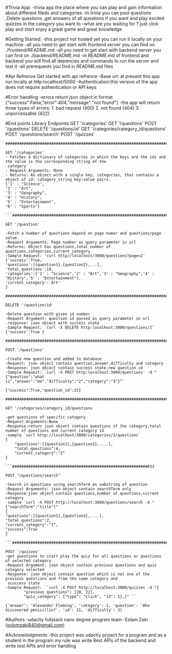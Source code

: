 #Trivia App:
-trivia app the place where you can play and gain information about different fileds and categories -in trivia you can post questions ,Delete questions ,get answers of all questions if you want and play excited quizzes in the category you want to -what are you waiting for ? just click play and start enjoy a great game and great knowledge

#Getting Started:
-this project not hosted yet you can run it locally on your machine -all you need to get start with frontend server you can find on ./frontend/README.md -all you need to get start with backend server you can find on ./backend/README.md -in README.md of frontend and backend you will find all depencies and commands to run the server and test it -all prerequests you find in README.md files

#Api Refrence
Get started with api refrence
-Base url: at present this app run locally at http:localhost/5000 -Authentication:this version of the app does not require authentication or API keys

#Error handling
-errors return json object in format {"success":False,"error":404,"message":"not found"} -the app will return three types of errors: 1. bad request (400) 2. not found (404) 3. unporcessable (422)

#End points Library
	Endpoints
	GET '/categories'
	GET '/questions'
	POST '/questions'
	DELETE '/questions/id'
	GET '/categories/category_id/questions'
	POST '/questions/search'
	POST '/quizzes'


	########################################################################

	GET '/categories'
	- Fetches a dictionary of categories in which the keys are the ids and the value is the corresponding string of the 
	 category
	- Request Arguments: None
	- Returns: An object with a single key, categories, that contains a object of id: category_string key:value pairs.
	{'1' : "Science",
	'2' : "Art",
	'3' : "Geography",
	'4' : "History",
	'5' : "Entertainment",
	'6' : "Sports"}

	```#########################################################################

	GET '/question'

	-Fetch a number of questions depend on page numer and questions/page value
	-Request Arguments: Page number as query parameter in url
	-Returns: Object has questions,total number of questions,categories,current_category
	-Sample Request: 'curl http//localhost/3000/questions?page=2'
	{'success':True,
	'questions':[{question1},{question2},...],
	'total_questions':19,
	'categories':{'1' : "Science",'2' : "Art",'3' : "Geography",'4' : "History",'5' : "Entertainment"},
	'current_category':'Art'
	}

	#########################################################################

	DELETE '/question/id'

	-Delete question with given id number
	-Request Argument: question id passed as query parameter in url
	-response: json object with success state
	-Sample Request: `curl -X DELETE http:localhost:3000/questions/2`
	{'success':True }

	#########################################################################

	POST '/questions'

	-Create new question and added to database
	-Request: json object contain question,answer,difficulty and category
	-Response: json object contain success state,new question id
	-Sample Request: `curl -X POST http:localhost:3000/questions' -d "{"question":"what
	is","answer":"me","difficulty":"2","category":"3"}"`
	     
	{"success":True,"question_id":25}

	########################################################################

	GET '/categories/category_id/questions

	-get questions of specific category
	-Request Arguments:None
	-Response:return json object contain questions of the category,total number of questions and current category id
	-sample `curl http://localhost/3000/categories/2/questions`
	{
	    "questions":[{question1},{question2},....],
	    "total_questions":4,
	    "current_category":"2"
	}

	```############################################################33

	POST "/questions/search"

	-Search in questions using searchTerm as substring of question
	-Request Arguments: json object contain searchTerm only
	-Response:json object contain questions,number of questions,current category
	-sample `curl -X POST http://localhost:3000/questions/search -d "{"searchTerm":"title"}" `
	{
	"questions":[{question1},{question2},....],
	"total_questions":2,
	"current_category":"1",
	"success":True
	}

	```#############################################################################################

	POST '/quizzes'
	-get questions to start play the quiz for all questions or questions of selected category
	-Request Argument: json object contain previous questions and quiz category selected
	-Response: json object contain question which is not one of the previous questions and from the same category and 
	 scuccess state
	-Sample Request: ``curl -X POST http://localhost:3000/quizzes -d "{
			"previous_questions": [20, 22],
			"quiz_category": {"type": "click", "id": 1},}" ``

	{'answer': 'Alexander Fleming', 'category': 1, 'question': 'Who discovered penicillin?', 'id': 21, 'difficulty': 3}
#Authors
-udacity fullstack nano degree program team -Eslam Zaki (solomzaki840@gmail.com)

#Acknowledgments
-this project was udacity project for a program and as a student in the program my rule was write Rest APIs of the backend and write test APIs and error handling
